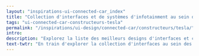 ```yaml
---
layout: "inspirations-ui-connected-car_index"
title: "Collection d'interfaces et de systèmes d'infotainment au sein des voitures connectées Tesla"
tags: "ui-connected-car-constructeurs-tesla"
permalink: "/inspirations/ui-design/connected-car/constructeurs/tesla/"
intro:
description: "Explorez la liste des meilleurs designs d'interfaces et concepts de tableaux de bord automobiles de Tesla"
text-twtr: "En train d'explorer la collection d'interfaces au sein des voitures connectées Tesla du @MagDuWebdesign"
---
```

